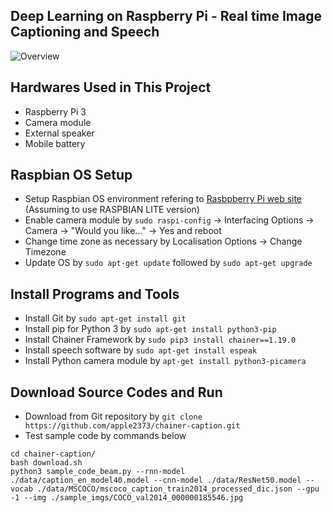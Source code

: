 Deep Learning on Raspberry Pi - Real time Image Captioning and Speech
-------
![Overview](https://raw.githubusercontent.com/yoshihiroo/programming-workshop/master/image_captioning_and_speech/figure/WS000000.JPG)

Hardwares Used in This Project
-------
* Raspberry Pi 3
* Camera module
* External speaker
* Mobile battery

Raspbian OS Setup
-------
* Setup Raspbian OS environment refering to [Rasbpberry Pi web site](https://www.raspberrypi.org/documentation/installation/installing-images/) (Assuming to use RASPBIAN LITE version)
* Enable camera module by `sudo raspi-config` -> Interfacing Options -> Camera -> "Would you like..." -> Yes and reboot
* Change time zone as necessary by Localisation Options -> Change Timezone
* Update OS by `sudo apt-get update` followed by `sudo apt-get upgrade`

Install Programs and Tools
-------
* Install Git by `sudo apt-get install git`
* Install pip for Python 3 by `sudo apt-get install python3-pip`
* Install Chainer Framework by `sudo pip3 install chainer==1.19.0`
* Install speech software by `sudo apt-get install espeak`
* Install Python camera module by `apt-get install python3-picamera`

Download Source Codes and Run
-------
* Download from Git repository by `git clone https://github.com/apple2373/chainer-caption.git`
* Test sample code by commands below
```
cd chainer-caption/
bash download.sh
python3 sample_code_beam.py --rnn-model ./data/caption_en_model40.model --cnn-model ./data/ResNet50.model --vocab ./data/MSCOCO/mscoco_caption_train2014_processed_dic.json --gpu -1 --img ./sample_imgs/COCO_val2014_000000185546.jpg
